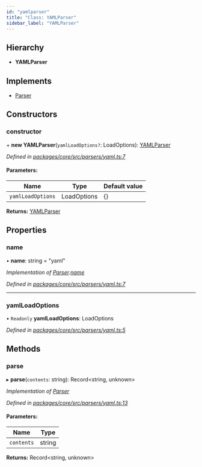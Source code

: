 ```yaml
---
id: "yamlparser"
title: "Class: YAMLParser"
sidebar_label: "YAMLParser"
---
```


## Hierarchy

- **YAMLParser**

## Implements

- [Parser](../interfaces/parser.md)

## Constructors

### constructor

\+ **new YAMLParser**(`yamlLoadOptions?`: LoadOptions): [YAMLParser](yamlparser.md)

_Defined in [packages/core/src/parsers/yaml.ts:7](https://github.com/willsoto/node-konfig/blob/e86bb60/packages/core/src/parsers/yaml.ts#L7)_

#### Parameters:

| Name              | Type        | Default value |
| ----------------- | ----------- | ------------- |
| `yamlLoadOptions` | LoadOptions | {}            |

**Returns:** [YAMLParser](yamlparser.md)

## Properties

### name

• **name**: string = "yaml"

_Implementation of [Parser](../interfaces/parser.md).[name](../interfaces/parser.md#name)_

_Defined in [packages/core/src/parsers/yaml.ts:7](https://github.com/willsoto/node-konfig/blob/e86bb60/packages/core/src/parsers/yaml.ts#L7)_

---

### yamlLoadOptions

• `Readonly` **yamlLoadOptions**: LoadOptions

_Defined in [packages/core/src/parsers/yaml.ts:5](https://github.com/willsoto/node-konfig/blob/e86bb60/packages/core/src/parsers/yaml.ts#L5)_

## Methods

### parse

▸ **parse**(`contents`: string): Record&#60;string, unknown>

_Implementation of [Parser](../interfaces/parser.md)_

_Defined in [packages/core/src/parsers/yaml.ts:13](https://github.com/willsoto/node-konfig/blob/e86bb60/packages/core/src/parsers/yaml.ts#L13)_

#### Parameters:

| Name       | Type   |
| ---------- | ------ |
| `contents` | string |

**Returns:** Record&#60;string, unknown>
